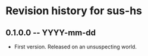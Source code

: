 # Revision history for sus-hs

## 0.1.0.0 -- YYYY-mm-dd

* First version. Released on an unsuspecting world.
